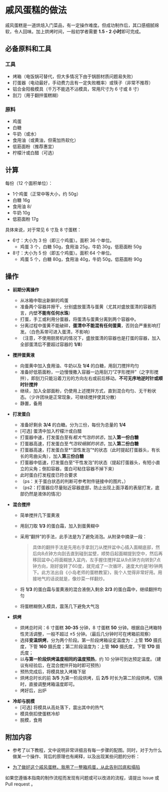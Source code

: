 # 戚风蛋糕的做法

戚风蛋糕是一道烘焙入门菜品，有一定操作难度。但成功制作后，其口感细腻绵软，令人回味。加上烘烤时间，一般初学者需要 **1.5 - 2 小时**即可完成。

## 必备原料和工具

### 工具

* 烤箱（电饭锅可替代，但大多情况下由于锅胆材质问题易失败）
* 打蛋器（电动最好，手动费力且有一定失败概率）或筷子（非常不推荐）
* 铝合金阳极模具（千万不能选不沾模具，常用尺寸为 6 寸或 8 寸）
* 刮刀（用于翻拌蛋糕糊）

### 原料

- 鸡蛋
- 白糖
- 牛奶（或水）
- 食用油（或黄油，但需加热软化）
- 低筋面粉（推荐惠宜）
- 柠檬汁或白醋（可选）

## 计算

每份（12 个面积单位）：

- 1个鸡蛋（正常中等大小，约 50g）
- 白糖 16g
- 食用油 8/
- 牛奶 10g
- 低筋面粉 17g

具体来说，对于常见 6 寸及 8 寸蛋糕：

* 6寸：大小为 3 份（即三个鸡蛋）。面积 36 个单位。
  * 鸡蛋 3 个，白糖 50g，食用油 25g，牛奶 30g，低筋面粉 50g
* 8寸：大小为 5 份（即五个鸡蛋）。面积 64 个单位。
  * 鸡蛋 5 个，白糖 80g，食用油 40g，牛奶 50g，低筋面粉 90g

## 操作

* **前期分离操作**

  * 从冰箱中取出新鲜的鸡蛋
  * 准备两个容器并擦干，分别盛放蛋清与蛋黄（尤其对盛放蛋清的容器而言，内壁**不能有任何水珠**）
  * 打蛋，手工或利用分蛋器，将蛋清与蛋黄分离到两个容器中。
  * 分离过程中蛋黄不能破碎，**蛋清中不能混有任何蛋黄**，否则会严重影响打发。（白色系带可进入蛋清，不影响）
  * （注意，不使用厨房机的情况下，盛放蛋清的容器也是打蛋的容器，加入全部蛋清后不要超过容器的 **1/8**）

* **搅拌蛋黄液**

  * 向蛋黄中加入食用油、牛奶以及 **1/4** 的白糖，用刮刀搅拌均匀
  * 准备好低筋面粉，一边慢慢撒入容器一边用刮刀“Z字形搅拌”（之字形搅拌），即刮刀只能沿着刀刃的方向左右或前后移动。**不可无序地逆时针或顺时针搅拌**
  * 继续，加入全部面粉，仍使用上述搅拌方式，直到混合均匀、无干粉状态。（少许团块是正常现象，可继续搅拌使其分散）
  * 静置，备用

* **打发蛋白**

  * 准备好剩余 **3/4** 的白糖。分为三份，每份为总量的 **1/4**
  * [可选] 蛋清中加入柠檬汁或白醋
  * 打蛋器中速，打发蛋白至有*粗大气泡的状态*，加入**第一份白糖**
  * 打蛋器高速，打发蛋白至*气泡较细腻的状态*，加入**第二份白糖**
  * 打蛋器高速，打发蛋白至*“湿性发泡”*的状态（此时提起打蛋器头，有长长的弯曲尖角），加入**第三份白糖**
  * 打蛋器中低速，打发蛋白至“干性发泡”的状态（提起打蛋器头，有短小直立的尖角；倒扣容器，蛋白可粘住容器不掉下来）
  * 此时蛋白打发程度已符合要求
  * （ps：关于蛋白状态的判断可参考附件链接中的图片。）
  * （ps2：打蛋器应尽量贴近容器底部，防止出现上面浮着的表层打发，底部仍然是液体的情况）

* **混合搅拌**

  * 简单搅拌几下蛋黄液

  * 用刮刀取 **1/3** 的蛋白霜，加入到蛋黄糊中

  * 采用“翻拌”的手法，此手法是为了避免消泡。从附录中摘录一段：

    > 具体的翻拌手法是先用右手拿刮刀从搅拌盆中心插入面糊底部，然后向8点钟方向刮去直到碰到盆壁，顺势舀起面糊提到空中，然后再移回盆中心将面糊放入盆内，左手握住搅拌盆从9点钟方向转到7点钟方向，刚好旋转了60度，就完成了一次循环，速度大约是1秒钟两下。此方法出自《小岛老师的蛋糕教室》，我个人觉得非常好用。用接地气的话说就是，像炒菜一样翻炒。

  * 将 **1/3** 的蛋白霜与蛋黄液的混合液倒入剩余 **2/3** 的蛋白霜中，继续翻拌均匀

  * 将蛋糕糊倒入模具，震荡几下避免大气泡

* **烘烤**

  * 烘烤总时间：6 寸蛋糕 **30-35** 分钟，8 寸蛋糕 **50** 分钟。根据自己烤箱特性灵活调整，一般不超过 $\pm 5$ 分钟。（最后几分钟时可在烤箱前观察）
  * 选择**变温烘烤**，分为两个阶段。第一阶段烤箱设定温度为：上管 **150** 摄氏度，下管 **160** 摄氏度；第二阶段温度为：上管 **160** 摄氏度，下管 **170** 摄氏度；
  * 以**与第一阶段烘烤温度相同的温度预热**，约 10 分钟可到达预定温度。（建议有经验后，在混合搅拌开始时即可预热）
  * 预热完成后，将模具放入烤箱下层
  * 烘烤总时长的前 **3/5** 为第一阶段烘烤，后 **2/5** 时长为第二阶段烘烤。切换时，直接调整烤箱温度即可。
  * 烤好后，出炉

- **冷却与脱模**
  - [可选] 将模具从高处落下，震出其中的热气
  - 模具倒扣使蛋糕冷却
  - 脱模，食用

## 附加内容

- 参考了以下教程，文中说明非常详细且有每一步骤的配图。同时，对于为什么做某一个操作、背后的原理也有阐释，以及出现某些问题的分析：

- [为了做好这个戚风蛋糕，我用了一整箱鸡蛋，从此告别凹底和塌陷](https://zhuanlan.zhihu.com/p/86865919)

如果您遵循本指南的制作流程而发现有问题或可以改进的流程，请提出 Issue 或 Pull request 。
